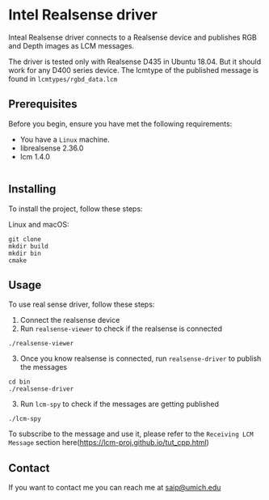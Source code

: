 # Intel Realsense driver 

Inteal Realsense driver connects to a Realsense device and publishes RGB and Depth images as LCM messages.  

The driver is tested only with Realsense D435 in Ubuntu 18.04. But it should work for any D400 series device. The lcmtype of the published message is found in `lcmtypes/rgbd_data.lcm` 

## Prerequisites

Before you begin, ensure you have met the following requirements:
<!--- These are just example requirements. Add, duplicate or remove as required --->

* You have a `Linux` machine. 
* librealsense 2.36.0
* lcm 1.4.0

```
```

## Installing

To install the project, follow these steps:

Linux and macOS:
```
git clone 
mkdir build
mkdir bin
cmake 
```
## Usage

To use real sense driver, follow these steps:

1. Connect the realsense device 
2. Run `realsense-viewer` to check if the realsense is connected
```
./realsense-viewer
```
3. Once you know realsense is connected, run `realsense-driver` to publish the messages
```
cd bin 
./realsense-driver
```
3. Run `lcm-spy` to check if the messages are getting published
```
./lcm-spy
```
To subscribe to the message and use it, please refer to the `Receiving LCM Message` section here(https://lcm-proj.github.io/tut_cpp.html) 

## Contact

If you want to contact me you can reach me at saip@umich.edu
